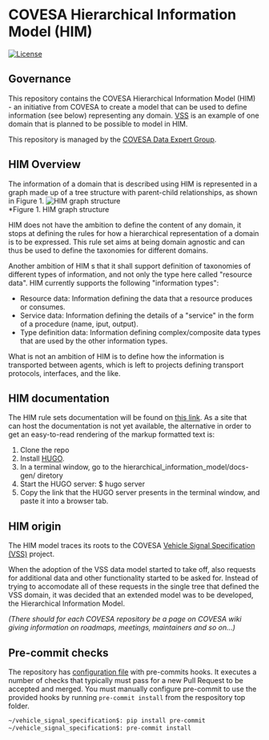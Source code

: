 # COVESA Hierarchical Information Model (HIM)

[![License](https://img.shields.io/badge/License-MPL%202.0-blue.svg)](https://opensource.org/licenses/MPL-2.0)

## Governance

<!-- Give a short rationale for the repository -->

This repository contains the COVESA Hierarchical Information Model (HIM) - an initiative from COVESA to create a model
that can be used to define information (see below) representing any domain.
[VSS](https://github.com/COVESA/vehicle_signal_specification) is an example of one domain that is planned to be possible to model in HIM.

<!-- Give a short description of which group/project in COVESA that manages this repository and link to their wiki -->

This repository is managed by the [COVESA Data Expert Group](https://wiki.covesa.global/display/WIK4/Data+Expert+Group).

## HIM Overview

The information of a domain that is described using HIM is represented in a graph made up of a tree structure with parent-child relationships,
as shown in Figure 1.
![HIM graph structure](pics/him_graph_structure.png?raw=true)<br>
*Figure 1. HIM graph structure<br>

HIM does not have the ambition to define the content of any domain,
it stops at defining the rules for how a hierarchical representation of a domain is to be expressed.
This rule set aims at being domain agnostic and can thus be used to define the taxonomies for different domains.

Another ambition of HIM s that it shall support definition of taxonomies of different types of information,
and not only the type here called "resource data".
HIM currently supports the following "information types":
- Resource data: Information defining the data that a resource produces or consumes.
- Service data: Information defining the details of a "service" in the form of a procedure (name, iput, output).
- Type definition data: Information defining complex/composite data types that are used by the other information types.

What is not an ambition of HIM is to define how the information is transported between agents,
which is left to projects defining transport protocols, interfaces, and the like.

## HIM documentation

The HIM rule sets documentation will be found on [this link](TBD).
As a site that can host the documentation is not yet available,
the alternative in order to get an easy-to-read rendering of the markup formatted text is:
1. Clone the repo
2. Install [HUGO](https://gohugo.io/getting-started/).
3. In a terminal window, go to the hierarchical_information_model/docs-gen/ diretory
4. Start the HUGO server: $ hugo server
5. Copy the link that the HUGO server presents in the terminal window, and paste it into a browser tab.

## HIM origin

The HIM model traces its roots to the COVESA
[Vehicle Signal Specification (VSS)](https://github.com/COVESA/vehicle_signal_specification) project.

When the adoption of the VSS data model started to take off,
also requests for additional data and other functionality started to be asked for.
Instead of trying to accomodate all of these requests in the single tree that defined the VSS domain,
it was decided that an extended model was to be developed, the Hierarchical Information Model.


<!-- For status and roadmap of this repository please visit ... -->

*(There should for each COVESA repository be a page on COVESA wiki giving information on roadmaps, meetings, maintainers and so on...)*

## Pre-commit checks
The repository has [configuration file](.pre-commit-config.yaml) with pre-commits hooks.
It executes a number of checks that typically must pass for a new Pull Request to be accepted and merged.
You must manually configure pre-commit to use the provided hooks by running `pre-commit install` from the
respository top folder.

```bash
~/vehicle_signal_specification$: pip install pre-commit
~/vehicle_signal_specification$: pre-commit install
```
